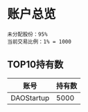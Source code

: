 账户总览
========
```
未分配股份：95%
当前交易比例：1% = 1000
```

TOP10持有数
-----------

| 账号              | 持有数
|-------------------|------
|DAOStartup         | 5000
